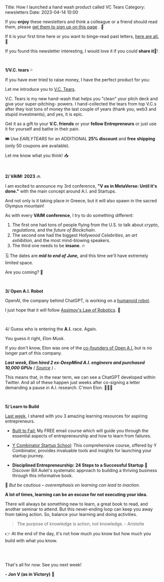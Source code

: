 Title: How I launched a hand wash product called VC Tears
Category: newsletters
Date: 2023-04-14 10:00

If you **enjoy** these newsletters and think a colleague or a friend should read them, please  [get them to sign up on this page](https://jon.io/) . 📝

If it is your first time here or you want to binge-read past letters, [here are all.](https://jon.io/category/newsletters) 📰
  
If you found this newsletter interesting, I would love it if you could **share it**🔗!

<br>

**1/V.C. tears** 💦

If you have ever tried to raise money, I have the perfect product for you:

Let me introduce you to [V.C. Tears](https://jon.io/vctears).

V.C. Tears is my new hand-wash that helps you "clean" your pitch deck and give your super-pitching- powers. I hand-collected the tears from top V.C.s after they lost tons of money the last couple of years (thank you, web3 and stupid investments), and yes, it is epic.

Get it as a gift to your **V.C. friends** or your **fellow Entrepreneurs** or just use it for yourself and bathe in their pain.

🎟️ Use _EARLYTEARS_ for an ADDITIONAL **25% discount** and **free** **shipping** (only 50 coupons are available).  

Let me know what you think! 📥

<br>

**2/ VAIM: 2023** 🔜

I am excited to announce my 3rd conference, **"V as in MetaVerse: Until it's done."** with the main concept around A.I. and Startups.  

And not only is it taking place in Greece, but it will also spawn in the sacred Olympus mountain!

As with every **VAIM** **conference**, I try to do something different:

1.  The first one had tons of people flying from the U.S. to talk about _crypto_, _regulations_, and the _future of Blockchain_.
2.  The second one had the biggest _Hollywood Celebrities_, an _art exhibition_, and the most mind-blowing speakers.
3.  The third one needs to be **insane**. 🔥

🗓️ The dates are **_mid to end of June,_** and this time we'll have extremely limited space.  

Are you coming? 🙋

<br>  

**3/ Open A.I. Robot**

OpenAI, the company behind ChatGPT, is working on a [humanoid robot](https://futurism.com/the-byte/openai-working-humanoid-robot).

I just hope that it will follow [Assimov's Law of Robotics](https://en.m.wikipedia.org/wiki/Three_Laws_of_Robotics). 🤖
  
<br>

4/ Guess who is entering the **A.I.** race. Again.

You guess it right, _Elon Musk_.  

If you don't know, Elon was one of the [co-founders of Open A.I.](https://www.semafor.com/article/03/24/2023/the-secret-history-of-elon-musk-sam-altman-and-openai) but is no longer part of this company.

**_Last week, Elon hired 2 ex-DeepMind A.I. engineers and purchased 10,000 GPUs_** _(_ [_Source_](https://www.theguardian.com/technology/2023/apr/15/elon-musk-chatgpt-ai-rival-openai) _)_ **_._**

This means that, in the near term, we can see a ChatGPT developed within Twitter. And all of these happen just weeks after co-signing a letter demanding a pause in A.I. research. C'mon Elon. 🤦🏼‍♂️

<br>  

**5/ Learn to Build**

[Last week](https://jon.io/how-to-build-and-sell-companies-fast), I shared with you 3 amazing learning resources for aspiring entrepreneurs.

*   [Built to Fail:](https://jon.io/pages/built-to-fail) My FREE email course which will guide you through the essential aspects of entrepreneurship and how to learn from failures.

*   [Y Combinator Startup School](https://www.startupschool.org/): This comprehensive course, offered by Y Combinator, provides invaluable tools and insights for launching your startup journey.  

*   **Disciplined Entrepreneurship: 24 Steps to a Successful Startup** 📕Discover Bill Aulet's systematic approach to building a thriving business through this informative book.

🚩 _But be cautious – overemphasis on learning can lead to inaction._

**A lot of times, learning can be an excuse for not executing your idea.**  

There will always be something new to learn, a great book to read, and another seminar to attend. But this never-ending loop can keep you away from taking action. So, balance your learning and doing activities.

> The purpose of knowledge is action, not knowledge.
> \- Aristotle


👉 At the end of the day, it's not how much you know but how much you build with what you know.  

<br>

    
<br>

That's all for now. See you next week!  

**\- Jon V (as in Victory)** 🚀
